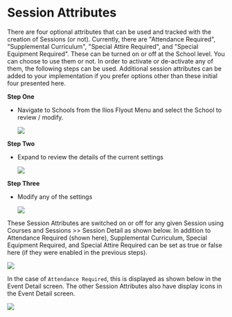 # Session Attributes

There are four optional attributes that can be used and tracked with the creation of Sessions (or not). Currently, there are "Attendance Required", "Supplemental Curriculum", "Special Attire Required", and "Special Equipment Required". These can be turned on or off at the School level. You can choose to use them or not. In order to activate or de-activate any of them, the following steps can be used. Additional session attributes can be added to your implementation if you prefer options other than these initial four presented here.

**Step One**

*   Navigate to Schools from the Ilios Flyout Menu and select the School to review / modify.

    ![](../.gitbook/assets/att\_req\_schools\_1.jpg)

**Step Two**

*   Expand to review the details of the current settings

    ![](../.gitbook/assets/att\_req\_schools\_2.jpg)

**Step Three**

*   Modify any of the settings

    ![](../.gitbook/assets/att\_req\_schools\_3.jpg)

These Session Attributes are switched on or off for any given Session using Courses and Sessions >> Session Detail as shown below. In addition to Attendance Required (shown here), Supplemental Curriculum, Special Equipment Required, and Special Attire Required can be set as true or false here (if they were enabled in the previous steps).

![](../.gitbook/assets/att\_req\_c\_and\_s.jpg)

In the case of `Attendance Required`, this is displayed as shown below in the Event Detail screen. The other Session Attributes also have display icons in the Event Detail screen.

![](../.gitbook/assets/att\_req\_event\_det.jpg)
